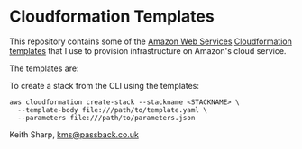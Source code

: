 # Cloudformation Templates
This repository contains some of the [Amazon Web Services](http://aws.amazon.com) [Cloudformation templates](https://aws.amazon.com/cloudformation/) that I use to provision infrastructure on Amazon's cloud service.

The templates are:

To create a stack from the CLI using the templates:

```
aws cloudformation create-stack --stackname <STACKNAME> \
  --template-body file:///path/to/template.yaml \
  --parameters file:///path/to/parameters.json
```

Keith Sharp, [kms@passback.co.uk](mailto:kms@passback.co.uk)
